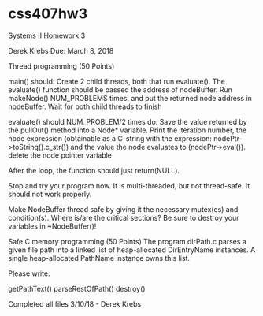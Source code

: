 # css407hw3
Systems II Homework 3

Derek Krebs
Due: March 8, 2018


Thread programming (50 Points)

main() should:
  Create 2 child threads, both that run evaluate(). The evaluate() function should be passed the address of nodeBuffer.
  Run makeNode() NUM_PROBLEMS times, and put the returned node address in nodeBuffer.
  Wait for both child threads to finish
  
evaluate() should NUM_PROBLEM/2 times do:
  Save the value returned by the pullOut() method into a Node* variable.
  Print the iteration number, the node expression (obtainable as a C-string with the expression: nodePtr->toString().c_str()) and the value   the node evaluates to (nodePtr->eval()).
  delete the node pointer variable
  
After the loop, the function should just return(NULL).

Stop and try your program now. It is multi-threaded, but not thread-safe. It should not work properly.

Make NodeBuffer thread safe by giving it the necessary mutex(es) and condition(s). Where is/are the critical sections? Be sure to destroy your variables in ~NodeBuffer()!


Safe C memory programming (50 Points)
The program dirPath.c parses a given file path into a linked list of heap-allocated DirEntryName instances. A single heap-allocated PathName instance owns this list.

Please write:

getPathText()
parseRestOfPath()
destroy()


Completed all files 3/10/18 - Derek Krebs
